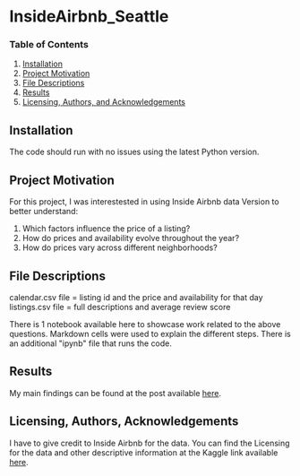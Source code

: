 # InsideAirbnb_Seattle

### Table of Contents

1. [Installation](#installation)
2. [Project Motivation](#motivation)
3. [File Descriptions](#files)
4. [Results](#results)
5. [Licensing, Authors, and Acknowledgements](#licensing)

## Installation <a name="installation"></a>

The code should run with no issues using the latest Python version.

## Project Motivation<a name="motivation"></a>

For this project, I was interestested in using Inside Airbnb data Version to better understand:

1. Which factors influence the price of a listing?
2. How do prices and availability evolve throughout the year?
3. How do prices vary across different neighborhoods?

## File Descriptions <a name="files"></a>

calendar.csv file = listing id and the price and availability for that day
listings.csv file = full descriptions and average review score

There is 1 notebook available here to showcase work related to the above questions. Markdown cells were used to explain the different steps. 
There is an additional "ipynb" file that runs the code.

## Results<a name="results"></a>

My main findings can be found at the post available [here](XXX).

## Licensing, Authors, Acknowledgements<a name="licensing"></a>

I have to give credit to Inside Airbnb for the data. You can find the Licensing for the data and other descriptive information at the Kaggle link available [here]([https://www.kaggle.com/stackoverflow/so-survey-2017/data](https://www.kaggle.com/datasets/airbnb/seattle?resource=download)).
